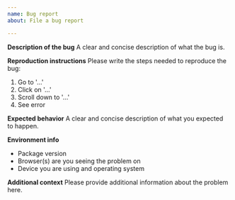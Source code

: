 ```yaml
---
name: Bug report
about: File a bug report

---
```


**Description of the bug**
A clear and concise description of what the bug is.

**Reproduction instructions**
Please write the steps needed to reproduce the bug:
1. Go to '…'
2. Click on '…'
3. Scroll down to '…'
4. See error

**Expected behavior**
A clear and concise description of what you expected to happen.

**Environment info**
- Package version
- Browser(s) are you seeing the problem on
- Device you are using and operating system

**Additional context**
Please provide additional information about the problem here.
